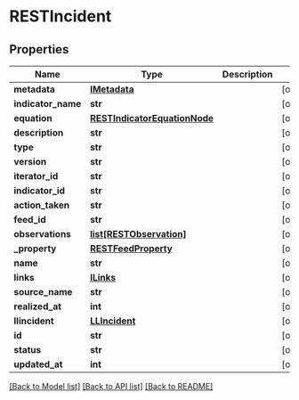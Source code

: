 # RESTIncident

## Properties
Name | Type | Description | Notes
------------ | ------------- | ------------- | -------------
**metadata** | [**IMetadata**](IMetadata.md) |  | [optional] 
**indicator_name** | **str** |  | [optional] 
**equation** | [**RESTIndicatorEquationNode**](RESTIndicatorEquationNode.md) |  | [optional] 
**description** | **str** |  | [optional] 
**type** | **str** |  | [optional] 
**version** | **str** |  | [optional] 
**iterator_id** | **str** |  | [optional] 
**indicator_id** | **str** |  | [optional] 
**action_taken** | **str** |  | [optional] 
**feed_id** | **str** |  | [optional] 
**observations** | [**list[RESTObservation]**](RESTObservation.md) |  | [optional] 
**_property** | [**RESTFeedProperty**](RESTFeedProperty.md) |  | [optional] 
**name** | **str** |  | [optional] 
**links** | [**ILinks**](ILinks.md) |  | [optional] 
**source_name** | **str** |  | [optional] 
**realized_at** | **int** |  | [optional] 
**llincident** | [**LLIncident**](LLIncident.md) |  | [optional] 
**id** | **str** |  | [optional] 
**status** | **str** |  | [optional] 
**updated_at** | **int** |  | [optional] 

[[Back to Model list]](../README.md#documentation-for-models) [[Back to API list]](../README.md#documentation-for-api-endpoints) [[Back to README]](../README.md)


